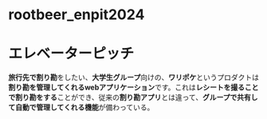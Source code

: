 # rootbeer_enpit2024
# エレベーターピッチ
**旅行先で割り勘**をしたい、**大学生グループ**向けの、**ワリポケ**というプロダクトは**割り勘を管理してくれるwebアプリケーション**です。これは**レシートを撮ることで割り勘をする**ことができ、従来の**割り勘アプリ**とは違って、**グループで共有して自動で管理してくれる機能**が備わっている。